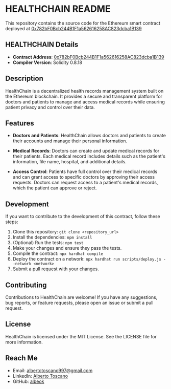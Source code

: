 # HEALTHCHAIN README

This repository contains the source code for the Ethereum smart contract deployed at [0x782bF0Bcb244B1F1a562616258AC823dcba1B139](https://sepolia.etherscan.io/address/0x782bF0Bcb244B1F1a562616258AC823dcba1B139#code)
## HEALTHCHAIN Details

- **Contract Address**: [0x782bF0Bcb244B1F1a562616258AC823dcba1B139](https://sepolia.etherscan.io/address/0x782bF0Bcb244B1F1a562616258AC823dcba1B139#code)
- **Compiler Version**: Solidity 0.8.18

## Description

HealthChain is a decentralized health records management system built on the Ethereum blockchain. It provides a secure and transparent platform for doctors and patients to manage and access medical records while ensuring patient privacy and control over their data.

## Features

- **Doctors and Patients**: HealthChain allows doctors and patients to create their accounts and manage their personal information.

- **Medical Records**: Doctors can create and update medical records for their patients. Each medical record includes details such as the patient's information, file name, hospital, and additional details.

- **Access Control**: Patients have full control over their medical records and can grant access to specific doctors by approving their access requests. Doctors can request access to a patient's medical records, which the patient can approve or reject.

## Development

If you want to contribute to the development of this contract, follow these steps:

1. Clone this repository: `git clone <repository_url>`
2. Install the dependencies: `npm install`
3. (Optional) Run the tests: `npm test`
4. Make your changes and ensure they pass the tests.
5. Compile the contract: `npx hardhat compile`
6. Deploy the contract on a network: `npx hardhat run scripts/deploy.js --network <network>`
7. Submit a pull request with your changes.

## Contributing

Contributions to HealthChain are welcome! If you have any suggestions, bug reports, or feature requests, please open an issue or submit a pull request.

## License

HealthChain is licensed under the MIT License. See the LICENSE file for more information.

## Reach Me

- Email: [albertotoscano997@gmail.com](mailto:albertotoscano997@gmail.com)
- LinkedIn: [Alberto Toscano](https://www.linkedin.com/in/alberto-t-876425203/)
- GitHub: [albeok](https://github.com/albeok)


